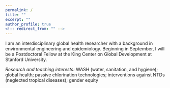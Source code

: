 ```yaml
---
permalink: /
title: ""
excerpt: ""
author_profile: true
<!-- redirect_from: "" -->
---
```


I am an interdisciplinary global health researcher with a background in environmental engineering and epidemiology. Beginning in September, I will be a Postdoctoral Fellow at the King Center on Global Development at Stanford University.

*Research and teaching interests:* WASH (water, sanitation, and hygiene); global health; passive chlorination technologies; interventions against NTDs (neglected tropical diseases); gender equity
